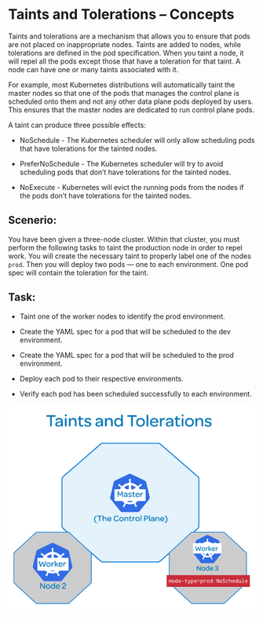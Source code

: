 # Taints and Tolerations – Concepts

Taints and tolerations are a mechanism that allows you to ensure that pods are not placed on inappropriate nodes. Taints are added to nodes, while tolerations are defined in the pod specification. When you taint a node, it will repel all the pods except those that have a toleration for that taint. A node can have one or many taints associated with it.

For example, most Kubernetes distributions will automatically taint the master nodes so that one of the pods that manages the control plane is scheduled onto them and not any other data plane pods deployed by users. This ensures that the master nodes are dedicated to run control plane pods.

A taint can produce three possible effects:

* NoSchedule - The Kubernetes scheduler will only allow scheduling pods that have tolerations for the tainted nodes.

* PreferNoSchedule - The Kubernetes scheduler will try to avoid scheduling pods that don’t have tolerations for the tainted nodes.

* NoExecute - Kubernetes will evict the running pods from the nodes if the pods don’t have tolerations for the tainted nodes.

## Scenerio:

You have been given a three-node cluster. Within that cluster, you must perform the following tasks to taint the production node in order to repel work. You will create the necessary taint to properly label one of the nodes `prod`. Then you will deploy two pods — one to each environment. One pod spec will contain the toleration for the taint.

## Task:

* Taint one of the worker nodes to identify the prod environment.

* Create the YAML spec for a pod that will be scheduled to the dev environment.

* Create the YAML spec for a pod that will be scheduled to the prod environment.

* Deploy each pod to their respective environments.

* Verify each pod has been scheduled successfully to each environment.


![](./img/CKA-LABS_%20Scheduling%20Pods%20with%20Taints%20and%20Tolerations%20in%20Kubernetes.png)